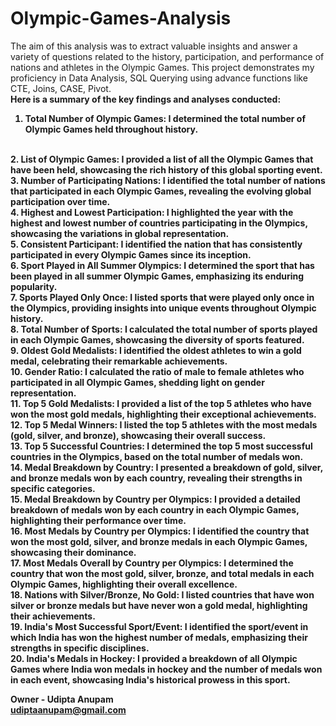 # Olympic-Games-Analysis
The aim of this analysis was to extract valuable insights and answer a variety of questions related to the history, participation, and performance of nations and athletes in the Olympic Games.  This project demonstrates my proficiency in Data Analysis, SQL Querying using advance functions like CTE, Joins, CASE, Pivot.
<br>
<b> Here is a summary of the key findings and analyses conducted: <b>
<br>
1. Total Number of Olympic Games: I determined the total number of Olympic Games held throughout history.
<br>
2. List of Olympic Games: I provided a list of all the Olympic Games that have been held, showcasing the rich history of this global sporting event.
<br>
3. Number of Participating Nations: I identified the total number of nations that participated in each Olympic Games, revealing the evolving global participation over time.
<br>
4. Highest and Lowest Participation: I highlighted the year with the highest and lowest number of countries participating in the Olympics, showcasing the variations in global representation.
<br>
5. Consistent Participant: I identified the nation that has consistently participated in every Olympic Games since its inception.
<br>
6. Sport Played in All Summer Olympics: I determined the sport that has been played in all summer Olympic Games, emphasizing its enduring popularity.
<br>
7. Sports Played Only Once: I listed sports that were played only once in the Olympics, providing insights into unique events throughout Olympic history.
<br>
8. Total Number of Sports: I calculated the total number of sports played in each Olympic Games, showcasing the diversity of sports featured.
<br>
9. Oldest Gold Medalists: I identified the oldest athletes to win a gold medal, celebrating their remarkable achievements.
<br>
10. Gender Ratio: I calculated the ratio of male to female athletes who participated in all Olympic Games, shedding light on gender representation.
<br>
11. Top 5 Gold Medalists: I provided a list of the top 5 athletes who have won the most gold medals, highlighting their exceptional achievements.
<br>
12. Top 5 Medal Winners: I listed the top 5 athletes with the most medals (gold, silver, and bronze), showcasing their overall success.
<br>
13. Top 5 Successful Countries: I determined the top 5 most successful countries in the Olympics, based on the total number of medals won.
<br>
14. Medal Breakdown by Country: I presented a breakdown of gold, silver, and bronze medals won by each country, revealing their strengths in specific categories.
<br>
15. Medal Breakdown by Country per Olympics: I provided a detailed breakdown of medals won by each country in each Olympic Games, highlighting their performance over time.
<br>
16. Most Medals by Country per Olympics: I identified the country that won the most gold, silver, and bronze medals in each Olympic Games, showcasing their dominance.
<br>
17. Most Medals Overall by Country per Olympics: I determined the country that won the most gold, silver, bronze, and total medals in each Olympic Games, highlighting their overall excellence.
<br>
18. Nations with Silver/Bronze, No Gold: I listed countries that have won silver or bronze medals but have never won a gold medal, highlighting their achievements.
<br>
19. India's Most Successful Sport/Event: I identified the sport/event in which India has won the highest number of medals, emphasizing their strengths in specific disciplines.
<br>
20. India's Medals in Hockey: I provided a breakdown of all Olympic Games where India won medals in hockey and the number of medals won in each event, showcasing India's historical prowess in this sport.
<br>

Owner - Udipta Anupam
<br>
udiptaanupam@gmail.com

